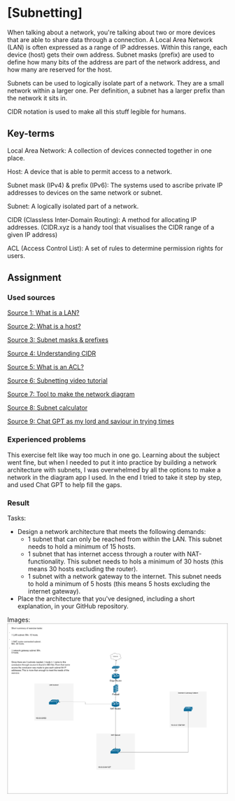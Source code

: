 # [Subnetting]
When talking about a network, you're talking about two or more devices that are able to share data through a connection. A Local Area Network (LAN) is often expressed as a range of IP addresses. Within this range, each device (host) gets their own address. Subnet masks (prefix) are used to define how many bits of the address are part of the network address, and how many are reserved for the host. 

Subnets can be used to logically isolate part of a network. They are a small network within a larger one. Per definition, a subnet has a larger prefix than the network it sits in. 

CIDR notation is used to make all this stuff legible for humans.

## Key-terms
Local Area Network: A collection of devices connected together in one place.

Host: A device that is able to permit access to a network.

Subnet mask (IPv4) & prefix (IPv6): The systems used to ascribe private IP addresses to devices on the same network or subnet. 

Subnet: A logically isolated part of a network.

CIDR (Classless Inter-Domain Routing): A method for allocating IP addresses. (CIDR.xyz is a handy tool that visualises the CIDR range of a given IP address)

ACL (Access Control List): A set of rules to determine permission rights for users. 

## Assignment
### Used sources
[Source 1: What is a LAN?](https://www.cisco.com/c/en/us/products/switches/what-is-a-lan-local-area-network.html)

[Source 2: What is a host?](https://csrc.nist.gov/glossary/term/host#:~:text=A%20host%20is%20any%20hardware,%2C%20and%20multi%2Dfunctional%20devices.)

[Source 3: Subnet masks & prefixes](https://www.ibm.com/docs/en/ts3500-tape-library?topic=formats-subnet-masks-ipv4-prefixes-ipv6)

[Source 4: Understanding CIDR](https://www.youtube.com/watch?time_continue=95&v=I_LXaIg6mkM&embeds_referring_euri=https%3A%2F%2Fwww.google.com%2Fsearch%3Fq%3DCIDR%2Bexplained%26oq%3DCIDR%2Bexplained%26gs_lcrp%3DEgZjaHJvbWUyCQgAEEUYORiABDIHCAEQABiABDIICAIQABgWGB4yCAg&source_ve_path=MzY4NDIsMzY4NDIsMTM5MTE3LDEzOTExNywzNjg0MiwzNjg0MiwzNjg0MiwyMzg1MQ&feature=emb_title)

[Source 5: What is an ACL?](https://www.solarwinds.com/resources/it-glossary/access-control-list-acl)

[Source 6: Subnetting video tutorial](https://www.youtube.com/watch?v=ecCuyq-Wprc)

[Source 7: Tool to make the network diagram](https://app.diagrams.net/)

[Source 8: Subnet calculator](https://cidr.xyz/)

[Source 9: Chat GPT as my lord and saviour in trying times](https://chat.openai.com/)

### Experienced problems
This exercise felt like way too much in one go. Learning about the subject went fine, but when I needed to put it into practice by building a network architecture with subnets, I was overwhelmed by all the options to make a network in the diagram app I used. In the end I tried to take it step by step, and used Chat GPT to help fill the gaps. 

### Result
Tasks:

-   Design a network architecture that meets the following demands:
    -   1 subnet that can only be reached from within the LAN. This subnet needs to hold a minimum of 15 hosts.
    -   1 subnet that has internet access through a router with NAT-functionality. This subnet needs to hols a minimum of 30 hosts (this means 30 hosts excluding the router).
    -   1 subnet with a network gateway to the internet. This subnet needs to hold a minimum of 5 hosts (this means 5 hosts excluding the internet gateway).
-   Place the architecture that you've designed, including a short explanation, in your GitHub repository. 

Images:
![Network architecture result](Network_Diagram.png)